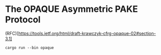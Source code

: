 # The OPAQUE Asymmetric PAKE Protocol

(RFC)[https://tools.ietf.org/html/draft-krawczyk-cfrg-opaque-02#section-3.1]

    cargo run --bin opaque

